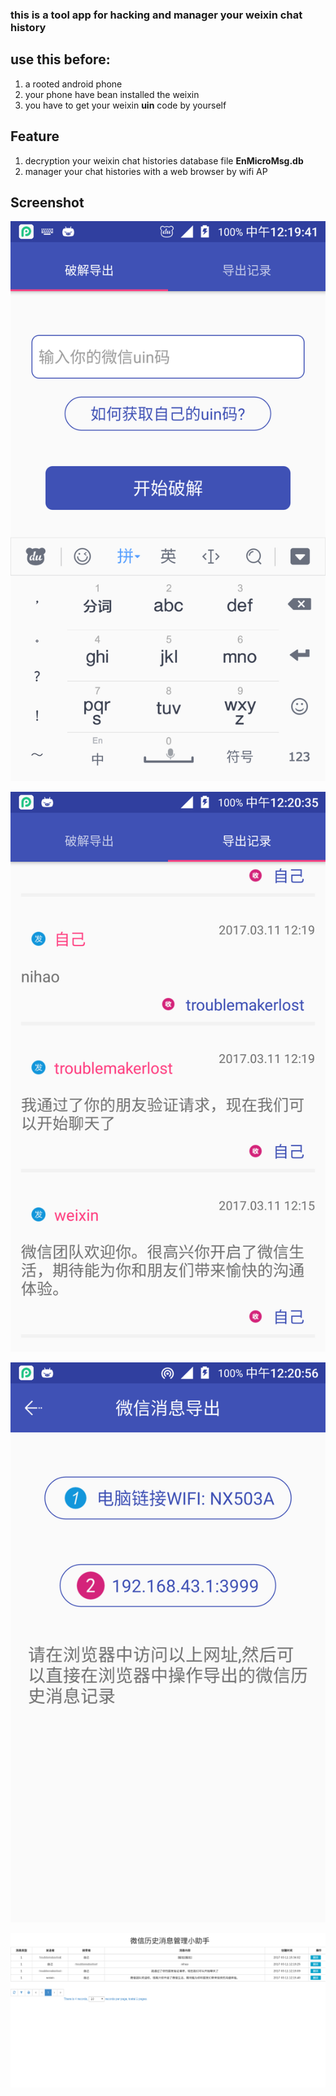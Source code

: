 ### this is a tool app for hacking and manager your weixin chat history

## use this before:
1. a rooted android phone
2. your phone have bean installed the weixin
3. you have to get your weixin **uin** code by yourself


## Feature
1. decryption your weixin chat histories database file **EnMicroMsg.db**
2. manager your chat histories with a web browser by wifi AP


## Screenshot

![](device-2017-03-14-121950.png)

![](device-2017-03-14-122039.png)

![](device-2017-03-14-122100.png)

![](web_screenshot.png)